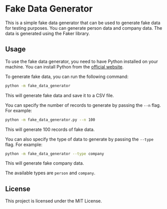 # Fake Data Generator

This is a simple fake data generator that can be used to generate fake data for testing purposes. You can generate person data and company data. The data is generated using the Faker library.

## Usage

To use the fake data generator, you need to have Python installed on your machine. You can install Python from the [official website](https://www.python.org/).

To generate fake data, you can run the following command:

```bash
python -m fake_data_generator
```

This will generate fake data and save it to a CSV file.

You can specify the number of records to generate by passing the `--n` flag. For example:

```bash
python -m fake_data_generator.py --n 100
```

This will generate 100 records of fake data.

You can also specify the type of data to generate by passing the `--type` flag. For example:

```bash
python -m fake_data_generator --type company
```

This will generate fake company data.

The available types are `person` and `company`.

## License

This project is licensed under the MIT License.
